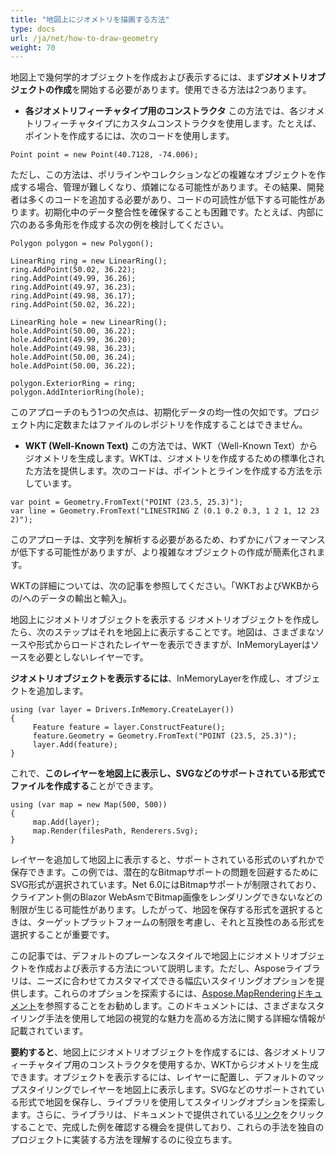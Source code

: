 ```yaml
---
title: "地図上にジオメトリを描画する方法"
type: docs
url: /ja/net/how-to-draw-geometry
weight: 70
---
```


地図上で幾何学的オブジェクトを作成および表示するには、まず**ジオメトリオブジェクトの作成**を開始する必要があります。使用できる方法は2つあります。

- **各ジオメトリフィーチャタイプ用のコンストラクタ**
この方法では、各ジオメトリフィーチャタイプにカスタムコンストラクタを使用します。たとえば、ポイントを作成するには、次のコードを使用します。

```
Point point = new Point(40.7128, -74.006);
```

ただし、この方法は、ポリラインやコレクションなどの複雑なオブジェクトを作成する場合、管理が難しくなり、煩雑になる可能性があります。その結果、開発者は多くのコードを追加する必要があり、コードの可読性が低下する可能性があります。初期化中のデータ整合性を確保することも困難です。たとえば、内部に穴のある多角形を作成する次の例を検討してください。

```
Polygon polygon = new Polygon();

LinearRing ring = new LinearRing();
ring.AddPoint(50.02, 36.22);
ring.AddPoint(49.99, 36.26);
ring.AddPoint(49.97, 36.23);
ring.AddPoint(49.98, 36.17);
ring.AddPoint(50.02, 36.22);

LinearRing hole = new LinearRing();
hole.AddPoint(50.00, 36.22);
hole.AddPoint(49.99, 36.20);
hole.AddPoint(49.98, 36.23);
hole.AddPoint(50.00, 36.24);
hole.AddPoint(50.00, 36.22);

polygon.ExteriorRing = ring;
polygon.AddInteriorRing(hole);
```

このアプローチのもう1つの欠点は、初期化データの均一性の欠如です。プロジェクト内に定数またはファイルのレポジトリを作成することはできません。

- **WKT (Well-Known Text)**
この方法では、WKT（Well-Known Text）からジオメトリを生成します。WKTは、ジオメトリを作成するための標準化された方法を提供します。次のコードは、ポイントとラインを作成する方法を示しています。

```
var point = Geometry.FromText("POINT (23.5, 25.3)");
var line = Geometry.FromText("LINESTRING Z (0.1 0.2 0.3, 1 2 1, 12 23 2)");
```

このアプローチは、文字列を解析する必要があるため、わずかにパフォーマンスが低下する可能性がありますが、より複雑なオブジェクトの作成が簡素化されます。

WKTの詳細については、次の記事を参照してください。「WKTおよびWKBからの/へのデータの輸出と輸入」。

地図上にジオメトリオブジェクトを表示する
ジオメトリオブジェクトを作成したら、次のステップはそれを地図上に表示することです。地図は、さまざまなソースや形式からロードされたレイヤーを表示できますが、InMemoryLayerはソースを必要としないレイヤーです。

**ジオメトリオブジェクトを表示するには**、InMemoryLayerを作成し、オブジェクトを追加します。

```
using (var layer = Drivers.InMemory.CreateLayer())
{
     Feature feature = layer.ConstructFeature();
     feature.Geometry = Geometry.FromText("POINT (23.5, 25.3)");
     layer.Add(feature);
}
```

これで、**このレイヤーを地図上に表示し、SVGなどのサポートされている形式でファイルを作成する**ことができます。

```
using (var map = new Map(500, 500))
{
     map.Add(layer);
     map.Render(filesPath, Renderers.Svg);
}
```

レイヤーを追加して地図上に表示すると、サポートされている形式のいずれかで保存できます。この例では、潜在的なBitmapサポートの問題を回避するためにSVG形式が選択されています。Net 6.0にはBitmapサポートが制限されており、クライアント側のBlazor WebAsmでBitmap画像をレンダリングできないなどの制限が生じる可能性があります。したがって、地図を保存する形式を選択するときは、ターゲットプラットフォームの制限を考慮し、それと互換性のある形式を選択することが重要です。

この記事では、デフォルトのプレーンなスタイルで地図上にジオメトリオブジェクトを作成および表示する方法について説明します。ただし、Asposeライブラリは、ニーズに合わせてカスタマイズできる幅広いスタイリングオプションを提供します。これらのオプションを探索するには、[Aspose.MapRenderingドキュメント]( https://docs.aspose.com/gis/net/map-rendering/)を参照することをお勧めします。このドキュメントには、さまざまなスタイリング手法を使用して地図の視覚的な魅力を高める方法に関する詳細な情報が記載されています。

**要約すると**、地図上にジオメトリオブジェクトを作成するには、各ジオメトリフィーチャタイプ用のコンストラクタを使用するか、WKTからジオメトリを生成できます。オブジェクトを表示するには、レイヤーに配置し、デフォルトのマップスタイリングでレイヤーを地図上に表示します。SVGなどのサポートされている形式で地図を保存し、ライブラリを使用してスタイリングオプションを探索します。さらに、ライブラリは、ドキュメントで提供されている[リンク]( https://github.com/aspose-gis/Aspose.GIS-for-.NET/tree/master/Showcases/Geo.Geometry.Viewer)をクリックすることで、完成した例を確認する機会を提供しており、これらの手法を独自のプロジェクトに実装する方法を理解するのに役立ちます。
